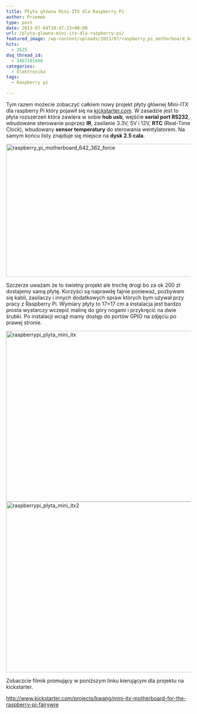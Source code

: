 ```yaml
---
title: Płyta główna Mini-ITX dla Raspberry Pi
author: Przemek
type: post
date: 2013-07-04T19:47:23+00:00
url: /plyta-glowna-mini-itx-dla-raspberry-pi/
featured_image: /wp-content/uploads/2013/07/raspberry_pi_motherboard_642_362_force.jpg
hits:
  - 2625
dsq_thread_id:
  - 1467281666
categories:
  - Elektronika
tags:
  - Raspberry pi

---
```

Tym razem możecie zobaczyć całkiem nowy projekt płyty głównej Mini-ITX dla raspberry Pi który pojawił się na <a href="kickstarter.com" target="_blank">kickstarter.com</a>. W zasadzie jest to płyta rozszerzeń która zawiera w sobie **hub usb**, wejśćie **serial port RS232**, wbudowane sterowanie poprzez **IR**, zasilanie 3.3V, 5V i 12V, **RTC** (Real-Time Clock), wbudowany **sensor temperatury** do sterowania wentylatorem. Na samym końcu listy znajduje się miejsce na **dysk 2.5 cala**.

[<img class="aligncenter size-full wp-image-3943" alt="raspberry_pi_motherboard_642_362_force" src="http://techfreak.pl/wp-content/uploads/2013/07/raspberry_pi_motherboard_642_362_force.jpg" width="642" height="362" />][1]  
<!--more-->

Szczerze uważam że to świetny projekt ale trochę drogi bo za ok 200 zł dostajemy samą płytę. Korzyści są naprawdę fajnie ponieważ, pozbywam się kabli, zasilaczy i innych dodatkowych spraw których bym używał przy pracy z Raspberry Pi. Wymiary płyty to 17&#215;17 cm a instalacja jest bardzo prosta wystarczy wczepić malinę do góry nogami i przykręcić na dwie śrubki. Po instalacji wciąż mamy dostęp do portów GPIO na zdjęciu po prawej stronie.

[<img class="aligncenter size-full wp-image-3953" alt="raspberrypi_plyta_mini_itx" src="http://techfreak.pl/wp-content/uploads/2013/07/raspberrypi_plyta_mini_itx.jpg" width="700" height="465" />][2] [<img class="aligncenter size-full wp-image-3954" alt="raspberrypi_plyta_mini_itx2" src="http://techfreak.pl/wp-content/uploads/2013/07/raspberrypi_plyta_mini_itx2.jpg" width="700" height="465" />][3]

Zobaczcie filmik promujący w poniższym linku kierującym dla projektu na kickstarter.

<http://www.kickstarter.com/projects/kwang/mini-itx-motherboard-for-the-raspberry-pi-fairywre>

 [1]: http://techfreak.pl/wp-content/uploads/2013/07/raspberry_pi_motherboard_642_362_force.jpg
 [2]: http://techfreak.pl/wp-content/uploads/2013/07/raspberrypi_plyta_mini_itx.jpg
 [3]: http://techfreak.pl/wp-content/uploads/2013/07/raspberrypi_plyta_mini_itx2.jpg
